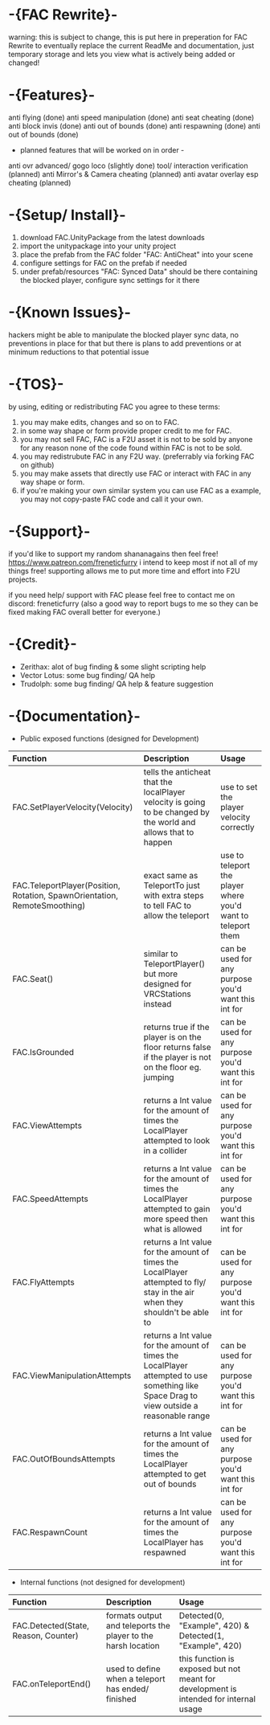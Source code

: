 # -{FAC Rewrite}-

warning: this is subject to change, this is put here in preperation for FAC Rewrite to eventually replace the current ReadMe and documentation, just temporary storage and lets you view what is actively being added or changed!

# -{Features}-
anti flying (done)
anti speed manipulation (done)
anti seat cheating (done)
anti block invis (done)
anti out of bounds (done)
anti respawning (done)
anti out of bounds (done)

- planned features that will be worked on in order -

anti ovr advanced/ gogo loco (slightly done)
tool/ interaction verification (planned)
anti Mirror's & Camera cheating (planned)
anti avatar overlay esp cheating (planned)

# -{Setup/ Install}-
1. download FAC.UnityPackage from the latest downloads
2. import the unitypackage into your unity project
3. place the prefab from the FAC folder "FAC: AntiCheat" into your scene
4. configure settings for FAC on the prefab if needed
5. under prefab/resources "FAC: Synced Data" should be there containing the blocked player, configure sync settings for it there

# -{Known Issues}-
hackers might be able to manipulate the blocked player sync data, no preventions in place for that but there is plans to add preventions or at minimum reductions to that potential issue

# -{TOS}-

by using, editing or redistributing FAC you agree to these terms:

1. you may make edits, changes and so on to FAC.
2. in some way shape or form provide proper credit to me for FAC.
3. you may not sell FAC, FAC is a F2U asset it is not to be sold by anyone for any reason none of the code found within FAC is not to be sold.
4. you may redistrubute FAC in any F2U way. (preferrably via forking FAC on github)
5. you may make assets that directly use FAC or interact with FAC in any way shape or form.
6. if you're making your own similar system you can use FAC as a example, you may not copy-paste FAC code and call it your own.

# -{Support}-

if you'd like to support my random shananagains then feel free! https://www.patreon.com/freneticfurry
i intend to keep most if not all of my things free! supporting allows me to put more time and effort into F2U projects.

if you need help/ support with FAC please feel free to contact me on discord: freneticfurry
(also a good way to report bugs to me so they can be fixed making FAC overall better for everyone.)

# -{Credit}-

- Zerithax: alot of bug finding & some slight scripting help
- Vector Lotus: some bug finding/ QA help
- Trudolph: some bug finding/ QA help & feature suggestion



# -{Documentation}-

- Public exposed functions (designed for Development)

| Function | Description | Usage |
|:-------|:------------|:------------|
| FAC.SetPlayerVelocity(Velocity) | tells the anticheat that the localPlayer velocity is going to be changed by the world and allows that to happen | use to set the player velocity correctly |
| FAC.TeleportPlayer(Position, Rotation, SpawnOrientation, RemoteSmoothing) | exact same as TeleportTo just with extra steps to tell FAC to allow the teleport | use to teleport the player where you'd want to teleport them |
| FAC.Seat() | similar to TeleportPlayer() but more designed for VRCStations instead | can be used for any purpose you'd want this int for |
| FAC.IsGrounded | returns true if the player is on the floor returns false if the player is not on the floor eg. jumping | can be used for any purpose you'd want this int for |
| FAC.ViewAttempts | returns a Int value for the amount of times the LocalPlayer attempted to look in a collider | can be used for any purpose you'd want this int for |
| FAC.SpeedAttempts | returns a Int value for the amount of times the LocalPlayer attempted to gain more speed then what is allowed | can be used for any purpose you'd want this int for |
| FAC.FlyAttempts | returns a Int value for the amount of times the LocalPlayer attempted to fly/ stay in the air when they shouldn't be able to | can be used for any purpose you'd want this int for |
| FAC.ViewManipulationAttempts | returns a Int value for the amount of times the LocalPlayer attempted to use something like Space Drag to view outside a reasonable range | can be used for any purpose you'd want this int for |
| FAC.OutOfBoundsAttempts | returns a Int value for the amount of times the LocalPlayer attempted to get out of bounds | can be used for any purpose you'd want this int for |
| FAC.RespawnCount | returns a Int value for the amount of times the LocalPlayer has respawned | can be used for any purpose you'd want this int for |

- Internal functions (not designed for development)

| Function | Description | Usage |
|:---------|:------------|:------------|
| FAC.Detected(State, Reason, Counter) | formats output and teleports the player to the harsh location | Detected(0, "Example", 420) & Detected(1, "Example", 420) |
| FAC.onTeleportEnd() | used to define when a teleport has ended/ finished | this function is exposed but not meant for development is intended for internal usage |
